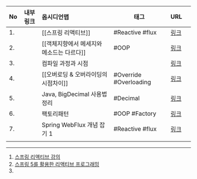 
| No  | 내부링크 | 옵시디언맵                                | 태그                   | URL                                                                                                                                 |     |
| --- | -------- |:----------------------------------------- | ---------------------- |:----------------------------------------------------------------------------------------------------------------------------------- | --- |
| 1.  |          | [[스프링 리액티브]]                       | #Reactive #flux        | [링크](https://velog.io/@hiy7030/Spring-WebFlux-%EB%A6%AC%EC%95%A1%ED%8B%B0%EB%B8%8C-%ED%94%84%EB%A1%9C%EA%B7%B8%EB%9E%98%EB%B0%8D) |     |
| 2.  |          | [[객체지향에서 메세지와 메소드는 다르다]] | #OOP                   | [링크](https://soongjamm.tistory.com/133)                                                                                           |     |
| 3.  |          | 컴파일 과정과 시점                        |                        | [링크](https://velog.io/@moonlt93/%EC%BB%B4%ED%8C%8C%EC%9D%BC-%EC%8B%9C%EC%A0%90-%EB%9F%B0%ED%83%80%EC%9E%84-%EC%8B%9C%EC%A0%90)    |     |
| 4.  |          | [[오버로딩 & 오버라이딩의 시점차이]]      | #Override #Overloading | [링크](https://sungman.tistory.com/9)                                                                                               |     |
| 5.  |          | Java, BigDecimal 사용법 정리              | #Decimal               | [링크](https://jsonobject.tistory.com/466)                                                                                          |     |
| 6.  |          | 팩토리패턴                                | #OOP #Factory          | [링크](https://bcp0109.tistory.com/367)                                                                                             |     |
| 7.  |          | Spring WebFlux 개념 잡기 1                | #Reactive #flux | [링크](https://jogeum.net/30)                                                                                                       |     |
|     |          |                                           |                        |                                                                                                                                     |     |

---

1. [스프링 리액티브 강의](https://www.youtube.com/live/8fenTR3KOJo?feature=share)
2. [스프링 5를 활용한 리액티브 프로그래밍](https://hanseul1.github.io/book/development/spring/BOOK-4-%EC%8A%A4%ED%94%84%EB%A7%81-5%EB%A5%BC-%ED%99%9C%EC%9A%A9%ED%95%9C-%EB%A6%AC%EC%95%A1%ED%8B%B0%EB%B8%8C-%ED%94%84%EB%A1%9C%EA%B7%B8%EB%9E%98%EB%B0%8D(1)/)
3. 